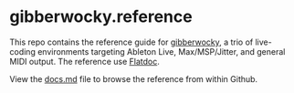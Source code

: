 # gibberwocky.reference #
This repo contains the reference guide for [gibberwocky](http://gibberwocky.cc), a trio of live-coding environments targeting Ableton Live, Max/MSP/Jitter, and general MIDI output. The reference use [Flatdoc](http://ricostacruz.com/flatdoc/).

View the [docs.md](https://github.com/charlieroberts/gibberwocky.reference/blob/master/docs.md) file to browse the reference from within Github.